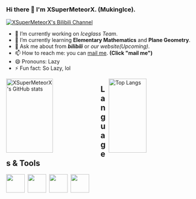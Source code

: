 ### Hi there 👋 I'm XSuperMeteorX. (MukingIce).

[![XSuperMeteorX's Bilibili Channel](https://img.shields.io/badge/Bilibili-MukingIce-ff69b4?style=flat&logo=bilibili)](https://space.bilibili.com/382123050)
- 🔭 I’m currently working on *Iceglass Team*.
- 🌱 I’m currently learning **Elementary Mathematics** and **Plane Geometry**.
- 💬 Ask me about from __*bilibili*__ or *our website(Upcoming)*.
- 📫 How to reach me: you can [mail me](mailto:saffronwalk2137@foxmail.com). **(Click "mail me")**
- 😄 Pronouns: Lazy
- ⚡ Fun fact: So Lazy, lol

<img align="left" title="XSuperMeteorX's GitHub stats" src="https://github-readme-stats-git-masterrstaa-rickstaa.vercel.app/api?username=XSuperMeteorX&show_icons=true&count_private=true&theme=tokyonight" width="50%" height="200px" />

<img align="right" title="Top Langs" src="https://github-readme-stats-git-masterrstaa-rickstaa.vercel.app/api/top-langs/?username=anuraghazra&layout=compact" width="45%" height="200px"/>

## Languages & Tools

<img src="https://cdn.jsdelivr.net/gh/devicons/devicon/icons/nodejs/nodejs-original.svg" width="50px" height="50px" />&nbsp;
<img src="https://cdn.jsdelivr.net/gh/devicons/devicon/icons/javascript/javascript-original.svg" width="50px" height="50px" />&nbsp;
<img src="https://cdn.jsdelivr.net/gh/devicons/devicon/icons/go/go-original.svg" width="50px" height="50px" />&nbsp;
<img src="https://cdn.jsdelivr.net/gh/devicons/devicon/icons/latex/latex-original.svg" width="50px" height="50px" />&nbsp;
